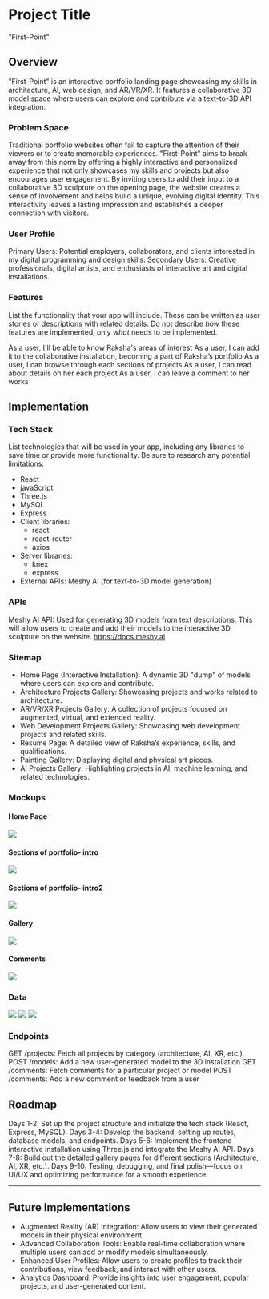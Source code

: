 # Project Title
"First-Point"

## Overview

"First-Point" is an interactive portfolio landing page showcasing my skills in architecture, AI, web design, and AR/VR/XR. It features a collaborative 3D model space where users can explore and contribute via a text-to-3D API integration.

### Problem Space

Traditional portfolio websites often fail to capture the attention of their viewers or to create memorable experiences. "First-Point" aims to break away from this norm by offering a highly interactive and personalized experience that not only showcases my skills and projects but also encourages user engagement. By inviting users to add their input to a collaborative 3D sculpture on the opening page, the website creates a sense of involvement and helps build a unique, evolving digital identity. This interactivity leaves a lasting impression and establishes a deeper connection with visitors.

### User Profile

Primary Users: Potential employers, collaborators, and clients interested in my digital programming and design skills.
Secondary Users: Creative professionals, digital artists, and enthusiasts of interactive art and digital installations.

### Features

List the functionality that your app will include. These can be written as user stories or descriptions with related details. Do not describe _how_ these features are implemented, only _what_ needs to be implemented.

As a user, I'll be able to know Raksha's areas of interest
As a user, I can add it to the collaborative installation, becoming a part of Raksha’s portfolio
As a user, I can browse through each sections of projects
As a user, I can read about details oh her each project
As a user, I can leave a comment to her works

## Implementation

### Tech Stack

List technologies that will be used in your app, including any libraries to save time or provide more functionality. Be sure to research any potential limitations.

- React
- javaScript
- Three.js
- MySQL
- Express
- Client libraries: 
    - react
    - react-router
    - axios
- Server libraries:
    - knex
    - express
- External APIs:
     Meshy AI (for text-to-3D model generation)

### APIs

Meshy AI API: Used for generating 3D models from text descriptions. This will allow users to create and add their models to the interactive 3D sculpture on the website.
https://docs.meshy.ai

### Sitemap

- Home Page (Interactive Installation): A dynamic 3D "dump" of models where users can explore and contribute.
- Architecture Projects Gallery: Showcasing projects and works related to architecture.
- AR/VR/XR Projects Gallery: A collection of projects focused on augmented, virtual, and extended reality.
- Web Development Projects Gallery: Showcasing web development projects and related skills.
- Resume Page: A detailed view of Raksha’s experience, skills, and qualifications.
- Painting Gallery: Displaying digital and physical art pieces.
- AI Projects Gallery: Highlighting projects in AI, machine learning, and related technologies.

### Mockups

#### Home Page
![](assets/home.png)

#### Sections of portfolio- intro
![](assets/portfolio-intro.png)

#### Sections of portfolio- intro2
![](assets/portfolio-intro2.png)

#### Gallery
![](assets/gallery.png)

#### Comments
![](assets/comments.png)


### Data

![](assets/overview.jpg)
![](assets/fontend.jpg)
![](--.jpeg)

### Endpoints

GET /projects: Fetch all projects by category (architecture, AI, XR, etc.)
POST /models: Add a new user-generated model to the 3D installation
GET /comments: Fetch comments for a particular project or model
POST /comments: Add a new comment or feedback from a user

## Roadmap

Days 1-2: Set up the project structure and initialize the tech stack (React, Express, MySQL).
Days 3-4: Develop the backend, setting up routes, database models, and endpoints.
Days 5-6: Implement the frontend interactive installation using Three.js and integrate the Meshy AI API.
Days 7-8: Build out the detailed gallery pages for different sections (Architecture, AI, XR, etc.).
Days 9-10: Testing, debugging, and final polish—focus on UI/UX and optimizing performance for a smooth experience.

---

## Future Implementations

- Augmented Reality (AR) Integration: Allow users to view their generated models in their physical environment.
- Advanced Collaboration Tools: Enable real-time collaboration where multiple users can add or modify models simultaneously.
- Enhanced User Profiles: Allow users to create profiles to track their contributions, view feedback, and interact with other users.
- Analytics Dashboard: Provide insights into user engagement, popular projects, and user-generated content.
